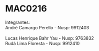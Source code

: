 # MAC0216

Integrantes:  
André Camargo Perello   - Nusp: 9912403 <br/>  
Lucas Henrique Bahr Yau - Nusp: 9763832 <br/>
Rudá Lima Floresta      - Nusp: 9912410
